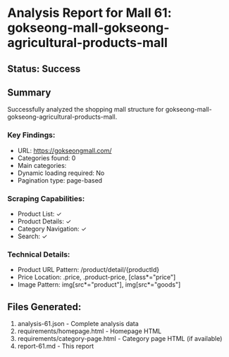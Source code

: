 # Analysis Report for Mall 61: gokseong-mall-gokseong-agricultural-products-mall

## Status: Success

## Summary
Successfully analyzed the shopping mall structure for gokseong-mall-gokseong-agricultural-products-mall.

### Key Findings:
- URL: https://gokseongmall.com/
- Categories found: 0
- Main categories: 
- Dynamic loading required: No
- Pagination type: page-based

### Scraping Capabilities:
- Product List: ✓
- Product Details: ✓
- Category Navigation: ✓
- Search: ✓

### Technical Details:
- Product URL Pattern: /product/detail/{productId}
- Price Location: .price, .product-price, [class*="price"]
- Image Pattern: img[src*="product"], img[src*="goods"]

## Files Generated:
1. analysis-61.json - Complete analysis data
2. requirements/homepage.html - Homepage HTML
3. requirements/category-page.html - Category page HTML (if available)
4. report-61.md - This report
